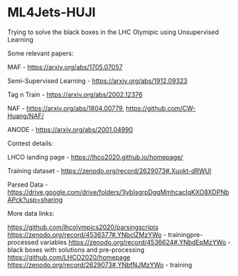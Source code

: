 # ML4Jets-HUJI
Trying to solve the black boxes in the LHC Olymipic using Unsupervised Learning

Some relevant papers:

MAF - https://arxiv.org/abs/1705.07057

Semi-Supervised Learning - https://arxiv.org/abs/1912.09323

Tag n Train - https://arxiv.org/abs/2002.12376

NAF - https://arxiv.org/abs/1804.00779, https://github.com/CW-Huang/NAF/

ANODE - https://arxiv.org/abs/2001.04990



Contest details:

LHCO landing page - https://lhco2020.github.io/homepage/

Training dataset - https://zenodo.org/record/2629073#.Xuokt-dRWUl

Parsed Data - https://drive.google.com/drive/folders/1IybIsgrpDggMmhcacIqKXO8XDPNbAPck?usp=sharing


More data links:

https://github.com/lhcolympics2020/parsingscripts https://zenodo.org/record/4536377#.YNbclZMzYWo - trainingpre-processed variables 
https://zenodo.org/record/4536624#.YNbdEpMzYWo - black boxes with solutions and pre-processing 
https://github.com/LHCO2020/homepage https://zenodo.org/record/2629073#.YNbfNJMzYWo - training
